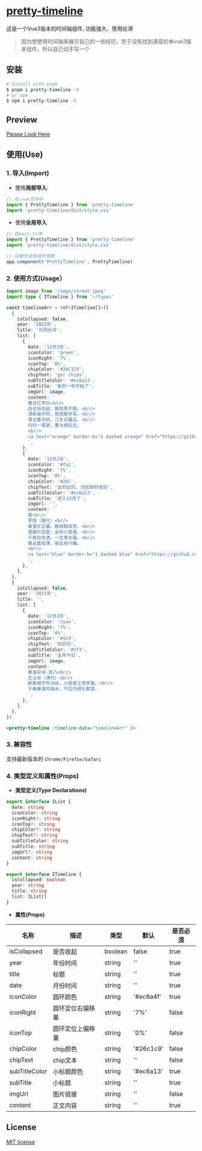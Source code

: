 # [pretty-timeline](https://github.com/guxuerui/pretty-timeline)

这是一个Vue3版本的时间轴组件, 功能强大、使用丝滑

> 因为想使用时间轴来展示自己的一些经历，苦于没有找到满意的单vue3版本组件，所以自己动手写一个

## 安装

```sh
# Install with pnpm
$ pnpm i pretty-timeline -S
# or npm
$ npm i pretty-timeline -S
```

## Preview

[Please Look Here](https://www.guxuerui.cn/about/lifeTimeline)

## 使用(Use)

### 1. 导入(Import)

- 使用**局部导入**:

```ts
// 在.vue文件中
import { PrettyTimeline } from 'pretty-timeline'
import 'pretty-timeline/dist/style.css'
```

- 使用**全局导入**

```ts
// 在main.ts中
import { PrettyTimeline } from 'pretty-timeline'
import 'pretty-timeline/dist/style.css'

// 注册为全局组件使用
app.component('PrettyTimeline', PrettyTimeline)
```

### 2. 使用方式(Usage）

```ts
import image from '/imgs/street.jpeg'
import type { ITimeline } from '~/types'

const timelineArr = ref<ITimeline[]>([
  {
    isCollapsed: false,
    year: '2022年',
    title: '光阴长河',
    list: [
      {
        date: '12月3日',
        iconColor: 'green',
        iconRight: '7%',
        iconTop: '0%',
        chipColor: '#26C1C9',
        chipText: 'gxr chips',
        subTitleColor: '#ec6a13',
        subTitle: '新的一年开始了',
        imgUrl: image,
        content: `
        春日忆李白<br/>
        白也诗无敌，飘然思不群。<br/>
        清新庾开府，俊逸鲍参军。<br/>
        渭北春天树，江东日暮云。<br/>
        何时一尊酒，重与细论文。
        <br/>
        <a text="orange" border-b="1 dashed orange" href="https://github.com/guxuerui" target="_blank">我的Github</a>
        `,
      },
      {
        date: '12月2日',
        iconColor: '#fa1',
        iconRight: '7%',
        iconTop: '0%',
        chipColor: '#26C',
        chipText: '此时此刻, 恰如彼时彼刻',
        subTitleColor: '#ec6a13',
        subTitle: '进入12月了',
        imgUrl: '',
        content: `
        菊<br/>
        罗隐〔唐代〕<br/>
        篱落岁云暮，数枝聊自芳。<br/>
        雪裁纤蕊密，金拆小苞香。<br/>
        千载白衣酒，一生青女霜。<br/>
        春丛莫轻薄，彼此有行藏。
        <br/>
        <a text="blue" border-b="1 dashed blue" href="https://github.com/guxuerui" target="_blank">我的Github</a>
        `,
      },
    ],
  },
  {
    isCollapsed: false,
    year: '2021年',
    title: '',
    list: [
      {
        date: '12月2日',
        iconColor: 'cyan',
        iconRight: '7%',
        iconTop: '0%',
        chipColor: '#1C9',
        chipText: '你好吗',
        subTitleColor: '#1f3',
        subTitle: '去年今日',
        imgUrl: image,
        content: `
        秦淮杂诗·其八<br/>
        王士祯〔清代〕<br/>
        新歌细字写冰纨，小部君王带笑看。<br/>
        千载秦淮呜咽水，不应仍恨孔都官。
        `,
      },
    ],
  },
])
```

```html
<pretty-timeline :timeline-data="timelineArr" />
```

### 3. 兼容性

支持最新版本的 `Chrome/Firefox/Safari`

### 4. 类型定义和属性(Props)

- **类型定义(Type Declarations)**

```ts
export interface IList {
  date: string
  iconColor: string
  iconRight?: string
  iconTop?: string
  chipColor?: string
  chipText?: string
  subTitleColor: string
  subTitle: string
  imgUrl?: string
  content: string
}

export interface ITimeline {
  isCollapsed: boolean
  year: string
  title: string
  list: IList[]
}
```

- **属性(Props)**

|名称|描述|类型|默认|是否必须|
|---|---|---|---|---|
|isCollapsed|是否收起|boolean|false|true|
|year|年份时间|string|''|true|
|title|标题|string|''|true|
|date|月份时间|string|''|true|
|iconColor|圆环颜色|string|'#ec6a4f'|true|
|iconRight|圆环定位右偏移量|string|'7%'|false|
|iconTop|圆环定位上偏移量|string|'0%'|false|
|chipColor|chip颜色|string|'#26c1c9'|false|
|chipText|chip文本|string|''|false|
|subTitleColor|小标题颜色|string|'#ec6a13'|true|
|subTitle|小标题|string|''|true|
|imgUrl|图片链接|string|''|false|
|content|正文内容|string|''|true|

## License

[MIT license](https://github.com/guxuerui/pretty-timeline/blob/main/LICENSE)
